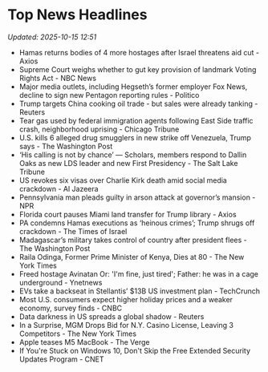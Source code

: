 # Top News Headlines

_Updated: 2025-10-15 12:51_

- Hamas returns bodies of 4 more hostages after Israel threatens aid cut - Axios
- Supreme Court weighs whether to gut key provision of landmark Voting Rights Act - NBC News
- Major media outlets, including Hegseth’s former employer Fox News, decline to sign new Pentagon reporting rules - Politico
- Trump targets China cooking oil trade - but sales were already tanking - Reuters
- Tear gas used by federal immigration agents following East Side traffic crash, neighborhood uprising - Chicago Tribune
- U.S. kills 6 alleged drug smugglers in new strike off Venezuela, Trump says - The Washington Post
- ‘His calling is not by chance’ — Scholars, members respond to Dallin Oaks as new LDS leader and new First Presidency - The Salt Lake Tribune
- US revokes six visas over Charlie Kirk death amid social media crackdown - Al Jazeera
- Pennsylvania man pleads guilty in arson attack at governor’s mansion - NPR
- Florida court pauses Miami land transfer for Trump library - Axios
- PA condemns Hamas executions as ‘heinous crimes’; Trump shrugs off crackdown - The Times of Israel
- Madagascar’s military takes control of country after president flees - The Washington Post
- Raila Odinga, Former Prime Minister of Kenya, Dies at 80 - The New York Times
- Freed hostage Avinatan Or: 'I'm fine, just tired'; Father: he was in a cage underground - Ynetnews
- EVs take a backseat in Stellantis’ $13B US investment plan - TechCrunch
- Most U.S. consumers expect higher holiday prices and a weaker economy, survey finds - CNBC
- Data darkness in US spreads a global shadow - Reuters
- In a Surprise, MGM Drops Bid for N.Y. Casino License, Leaving 3 Competitors - The New York Times
- Apple teases M5 MacBook - The Verge
- If You're Stuck on Windows 10, Don't Skip the Free Extended Security Updates Program - CNET